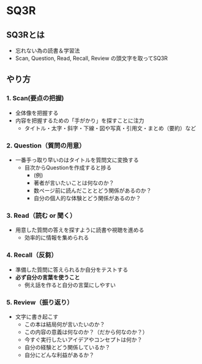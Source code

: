# SQ3R

## SQ3Rとは
- 忘れない為の読書＆学習法
- Scan, Question, Read, Recall, Review の頭文字を取ってSQ3R

## やり方
### 1. Scan(要点の把握)
- 全体像を把握する
- 内容を把握するための「手がかり」を探すことに注力
  -  タイトル・太字・斜字・下線・図や写真・引用文・まとめ（要約）など

### 2. Question（質問の用意）
- 一番手っ取り早いのはタイトルを質問文に変換する
  - 目次からQuestionを作成すると捗る
    - (例)
    - 著者が言いたいことは何なのか？
    - 数ページ前に読んだこととどう関係があるのか？
    - 自分の個人的な体験とどう関係があるのか？

### 3. Read（読む or 聞く）
- 用意した質問の答えを探すように読書や視聴を進める
  - 効率的に情報を集められる

### 4. Recall（反芻）
- 準備した質問に答えられるか自分をテストする
- **必ず自分の言葉を使うこと**
  - 例え話を作ると自分の言葉にしやすい

### 5. Review（振り返り）
- 文字に書き起こす
  - この本は結局何が言いたいのか？
  - この内容の意義は何なのか？（だから何なのか？）
  - 今すぐ実行したいアイデアやコンセプトは何か？
  - 自分の経験とどう関係しているか？
  - 自分にどんな利益があるか？

